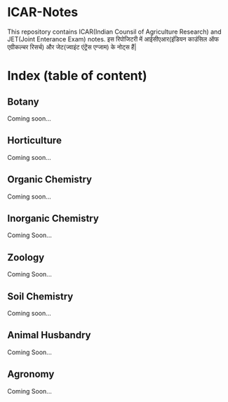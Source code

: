 # ICAR-Notes
This repository contains ICAR(Indian Counsil of Agriculture Research) and JET(Joint Enterance Exam) notes.
इस रिपोजिटरी में आईसीएआर(इंडियन काउंसिल ऑफ एग्रीकल्चर रिसर्च) और जेट(ज्वाइंट एंट्रेंस एग्जाम) के नोट्स हैं|

# Index (table of content)

## Botany
Coming soon...

## Horticulture
Coming soon...

## Organic Chemistry
Coming soon...

## Inorganic Chemistry
Coming Soon...

## Zoology
Coming Soon...

## Soil Chemistry
Coming soon...

## Animal Husbandry
Coming Soon...

## Agronomy
Coming Soon...
